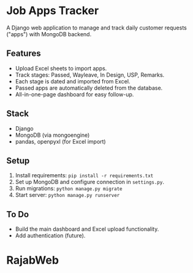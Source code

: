 # Job Apps Tracker

A Django web application to manage and track daily customer requests ("apps") with MongoDB backend.

## Features
- Upload Excel sheets to import apps.
- Track stages: Passed, Wayleave, In Design, USP, Remarks.
- Each stage is dated and imported from Excel.
- Passed apps are automatically deleted from the database.
- All-in-one-page dashboard for easy follow-up.

## Stack
- Django
- MongoDB (via mongoengine)
- pandas, openpyxl (for Excel import)

## Setup
1. Install requirements: `pip install -r requirements.txt`
2. Set up MongoDB and configure connection in `settings.py`.
3. Run migrations: `python manage.py migrate`
4. Start server: `python manage.py runserver`

## To Do
- Build the main dashboard and Excel upload functionality.
- Add authentication (future).
# RajabWeb
